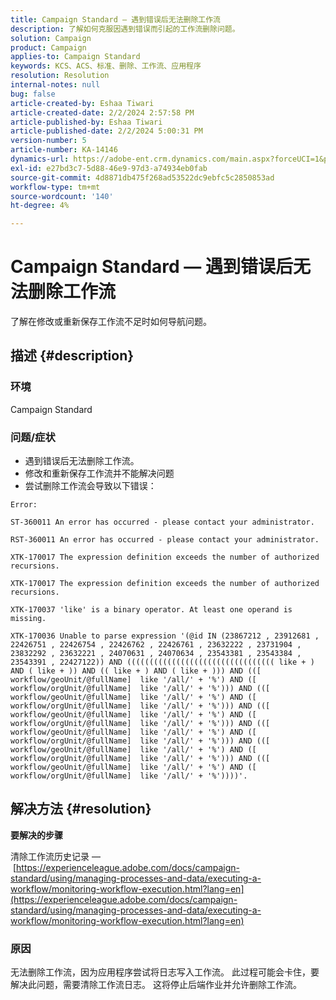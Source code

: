 ```yaml
---
title: Campaign Standard — 遇到错误后无法删除工作流
description: 了解如何克服因遇到错误而引起的工作流删除问题。
solution: Campaign
product: Campaign
applies-to: Campaign Standard
keywords: KCS、ACS、标准、删除、工作流、应用程序
resolution: Resolution
internal-notes: null
bug: false
article-created-by: Eshaa Tiwari
article-created-date: 2/2/2024 2:57:58 PM
article-published-by: Eshaa Tiwari
article-published-date: 2/2/2024 5:00:31 PM
version-number: 5
article-number: KA-14146
dynamics-url: https://adobe-ent.crm.dynamics.com/main.aspx?forceUCI=1&pagetype=entityrecord&etn=knowledgearticle&id=34e15770-dbc1-ee11-9079-6045bd006268
exl-id: e27bd3c7-5d88-46e9-97d3-a74934eb0fab
source-git-commit: 4d8871db475f268ad53522dc9ebfc5c2850853ad
workflow-type: tm+mt
source-wordcount: '140'
ht-degree: 4%

---
```


# Campaign Standard — 遇到错误后无法删除工作流


了解在修改或重新保存工作流不足时如何导航问题。

## 描述 {#description}


### 环境

Campaign Standard

### 问题/症状

- 遇到错误后无法删除工作流。
- 修改和重新保存工作流并不能解决问题
- 尝试删除工作流会导致以下错误：



```
Error:

ST-360011 An error has occurred - please contact your administrator.

RST-360011 An error has occurred - please contact your administrator.

XTK-170017 The expression definition exceeds the number of authorized recursions.

XTK-170017 The expression definition exceeds the number of authorized recursions.

XTK-170037 'like' is a binary operator. At least one operand is missing.

XTK-170036 Unable to parse expression '(@id IN (23867212 , 23912681 , 22426751 , 22426754 , 22426762 , 22426761 , 23632222 , 23731904 , 23832292 , 23632221 , 24070631 , 24070634 , 23543381 , 23543384 , 23543391 , 22427122)) AND ((((((((((((((((((((((((((((((((( like + ) AND ( like + )) AND (( like + ) AND ( like + ))) AND (([ workflow/geoUnit/@fullName]  like '/all/' + '%') AND ([ workflow/orgUnit/@fullName]  like '/all/' + '%'))) AND (([ workflow/geoUnit/@fullName]  like '/all/' + '%') AND ([ workflow/orgUnit/@fullName]  like '/all/' + '%'))) AND (([ workflow/geoUnit/@fullName]  like '/all/' + '%') AND ([ workflow/orgUnit/@fullName]  like '/all/' + '%'))) AND (([ workflow/geoUnit/@fullName]  like '/all/' + '%') AND ([ workflow/orgUnit/@fullName]  like '/all/' + '%'))) AND (([ workflow/geoUnit/@fullName]  like '/all/' + '%') AND ([ workflow/orgUnit/@fullName]  like '/all/' + '%'))) AND (([ workflow/geoUnit/@fullName]  like '/all/' + '%') AND ([ workflow/orgUnit/@fullName]  like '/all/' + '%'))))'.
```







## 解决方法 {#resolution}


<b>要解决的步骤</b>

清除工作流历史记录 —  [https://experienceleague.adobe.com/docs/campaign-standard/using/managing-processes-and-data/executing-a-workflow/monitoring-workflow-execution.html?lang=en](https://experienceleague.adobe.com/docs/campaign-standard/using/managing-processes-and-data/executing-a-workflow/monitoring-workflow-execution.html?lang=en)

### 原因

无法删除工作流，因为应用程序尝试将日志写入工作流。 此过程可能会卡住，要解决此问题，需要清除工作流日志。 这将停止后端作业并允许删除工作流。
